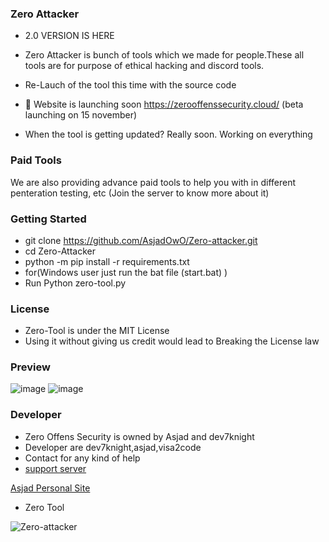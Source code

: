 ### Zero Attacker

- 2.0 VERSION IS HERE

- Zero Attacker is bunch of tools which we made for people.These all tools are for purpose of ethical hacking and discord tools.

- Re-Lauch of the tool this time with the source code

- 📣 Website is launching soon https://zerooffenssecurity.cloud/ (beta launching on 15 november)

- When the tool is getting updated? Really soon. Working on everything 



### Paid Tools 
We are also providing advance paid tools to help you with in different penteration testing, etc (Join the server to know more about it)


### Getting Started
-  git clone https://github.com/AsjadOwO/Zero-attacker.git
- cd Zero-Attacker
- python -m pip install -r requirements.txt
- for(Windows user just run the bat file (start.bat) )
- Run Python zero-tool.py 


### License

- Zero-Tool  is under the MIT License
- Using it without giving us credit would lead to Breaking the License law

### Preview
![image](https://github.com/AsjadOooO/Zero-attacker/blob/Zero-attacker/1.png)
![image](https://github.com/AsjadOooO/Zero-attacker/blob/Zero-attacker/2.png)



### Developer 
- Zero Offens Security is owned by Asjad and dev7knight
- Developer are dev7knight,asjad,visa2code 
- Contact for any kind of help 
- [support server](https://discord.gg/J5X3KnBPGe)


[Asjad Personal Site](https://www.asjad.xyz/)



- Zero Tool

<p align="left"> <img src="https://komarev.com/ghpvc/?username=AsjasOooO&label=Profile%20views&color=0e75b6&style=flat" alt="Zero-attacker" /> </p> 

